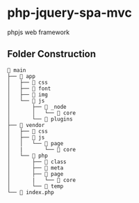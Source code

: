 # php-jquery-spa-mvc
phpjs web framework
## Folder Construction
```
📂 main
├── 📂 app
│   ├── 📂 css
│   ├── 📂 font
│   ├── 📂 img
│   └── 📂 js
│       ├── 📂 _node
│       │   └── 📂 core
│       └── 📂 plugins
├── 📂 vendor
│   ├── 📂 css
│   ├── 📂 js
│   │   └── 📂 page
│   |       └── 📂 core
│   └── 📂 php
│       ├── 📂 class
│       ├── 📂 meta
│       ├── 📂 page
│       |   └── 📂 core
│       └── 📂 temp 
└── 📄 index.php
```

